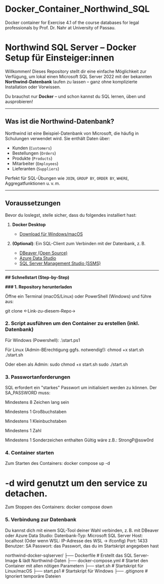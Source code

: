 # Docker_Container_Northwind_SQL
Docker container for Exercise 4.1 of the course databases for legal professionals by Prof. Dr. Nahr at University of Passau.
# Northwind SQL Server – Docker Setup für Einsteiger:innen

Willkommen! Dieses Repository stellt dir eine einfache Möglichkeit zur Verfügung, um lokal einen Microsoft SQL Server 2022 mit der bekannten **Northwind-Datenbank** laufen zu lassen – ganz ohne komplizierte Installation oder Vorwissen.

Du brauchst nur **Docker** – und schon kannst du SQL lernen, üben und ausprobieren!

---

## Was ist die Northwind-Datenbank?

Northwind ist eine Beispiel-Datenbank von Microsoft, die häufig in Schulungen verwendet wird. Sie enthält Daten über:

- Kunden (`Customers`)
- Bestellungen (`Orders`)
- Produkte (`Products`)
- Mitarbeiter (`Employees`)
- Lieferanten (`Suppliers`)

Perfekt für SQL-Übungen wie `JOIN`, `GROUP BY`, `ORDER BY`, `WHERE`, Aggregatfunktionen u. v. m.

---

## Voraussetzungen

Bevor du loslegst, stelle sicher, dass du folgendes installiert hast:

1. **Docker Desktop**  
   - [Download für Windows/macOS](https://www.docker.com/products/docker-desktop)

2. **(Optional)**: Ein SQL-Client zum Verbinden mit der Datenbank, z. B.  
   - [DBeaver (Open Source)](https://dbeaver.io/)
   - [Azure Data Studio](https://learn.microsoft.com/de-de/sql/azure-data-studio/)
   - [SQL Server Management Studio (SSMS)](https://learn.microsoft.com/de-de/sql/ssms/)

---

**##  Schnellstart (Step-by-Step)**

**### 1. Repository herunterladen**

Öffne ein Terminal (macOS/Linux) oder PowerShell (Windows) und führe aus:

git clone <-Link-zu-diesem-Repo->

### 2. Script ausführen um den Container zu erstellen (inkl. Datenbank)
Für Windows (Powershell):
.\start.ps1

Für Linux (Admin-BErechtigung ggfs. notwendig!):
chmod +x start.sh
./start.sh

Oder eben als Admin:
sudo chmod +x start.sh
sudo ./start.sh

### 3. Passwortanforderungen
SQL erfordert ein "starkes" Passwort um initialisiert werden zu können.
Der SA_PASSWORD muss:

Mindestens 8 Zeichen lang sein

Mindestens 1 Großbuchstaben

Mindestens 1 Kleinbuchstaben

Mindestens 1 Zahl

Mindestens 1 Sonderzeichen enthalten
Gültig wäre z.B.: StrongP@ssw0rd


### 4. Container starten
Zum Starten des Containers:
docker compose up -d
# -d wird genutzt um den service zu detachen.

Zum Stoppen des Containers:
docker compose down

### 5. Verbindung zur Datenbank
Du kannst dich mit einem SQL-Tool deiner Wahl verbinden, z. B. mit DBeaver oder Azure Data Studio:
Datenbank-Typ: Microsoft SQL Server
Host: localhost (Oder wenn WSL: IP-Adresse des WSL -> ifconfig)
Port: 1433
Benutzer: SA
Passwort: das Passwort, das du im Startskript angegeben hast

northwind-docker-sqlserver/
├── Dockerfile          # Erstellt das SQL Server-Image & lädt Northwind-Daten
├── docker-compose.yml  # Startet den Container mit allen nötigen Parametern
├── start.sh            # Startskript für Linux/macOS
├── start.ps1           # Startskript für Windows
├── .gitignore          # Ignoriert temporäre Dateien
